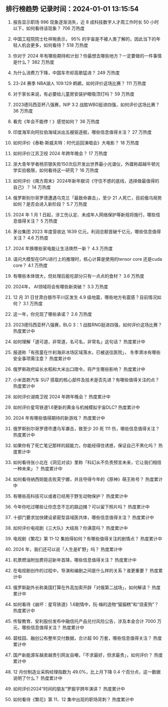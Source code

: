 
## 排行榜趋势 记录时间：2024-01-01 13:15:54
  
  1. 报告显示职场 996 现象逐渐消失，近 8 成科技数字人才周工作时长 50 小时以下，如何看待该现象？ 706 万热度
    
  2. 中国工程院院士杜祥琬表示， 95% 的宇宙是不被人类了解的，因此当下的年轻人机会更多，如何看待？ 518 万热度
    
  3. 你对于 2024 年有哪些期待和计划？你最想去哪些地方？一定要做的一件事情是什么？ 382 万热度
    
  4. 为什么消费力下降，中国车市却高歌猛进？ 249 万热度
    
  5. 23-24 赛季 NBA湖人 109:129 鹈鹕，如何评价这场比赛？ 111 万热度
    
  6. 对于家长来说，有必要给儿童房安装护眼吸顶灯吗？ 59 万热度
    
  7. 2023德玛西亚杯八强赛，NIP 3:2 战胜WBG挺进四强，如何评价这场比赛？ 36 万热度
    
  8. 看完《年会不能停！》感觉如何？ 36 万热度
    
  9. 印度海军向阿拉伯海域派出五艘驱逐舰，哪些信息值得关注？ 27 万热度
    
  10. 如何评价《泰勒·斯威夫特：时代巡回演唱会》大电影？ 18 万热度
    
  11. 如何评价江苏卫视 2024 年跨年晚会？ 17 万热度
    
  12. 浙大青年学者杨宗银失败150次后开发出世界最小光谱仪，外媒称超越牛顿光学实验极限，如何看待这一研究？ 16 万热度
    
  13. 如何评价《南方周末》2024年新年献词《守住不惑的底线，选择做最值得的自己》？ 14 万热度
    
  14. 俄罗斯别尔哥罗德遭遇乌克兰「最致命袭击」，至少 21 人死亡，目前俄乌局势如何？是否会进入新阶段？ 5.7 万热度
    
  15. 2024 年 1 月 1 日起，涉工伤认定、未成年人网络保护等新规将施行，哪些信息值得关注？ 5 万热度
    
  16. 茅台集团 2023 年度营收达 1639 亿元，利润总额首破千亿元，哪些信息值得关注？ 4.6 万热度
    
  17. 2024 年换哪些家电能让生活焕然一新？ 4.3 万热度
    
  18. 请问大模型在GPU进行上的推理时，核心计算是使用的tensor core 还是cuda core？ 4.1 万热度
    
  19. 有哪些本体很大，但处理后能吃部分只有一点点的食材？ 3.6 万热度
    
  20. 2024年， AI领域将会有哪些新突破？ 3.3 万热度
    
  21. 12 月 31 日甘肃白银市平川区发生 4.9 级地震，哪些地方有震感？目前情况如何？ 3.1 万热度
    
  22. 这一年，你兑现了哪些承诺？ 2.6 万热度
    
  23. 2023德玛西亚杯八强赛，BLG 3：1 战胜RNG挺进四强，如何评价这场比赛？ 热度累计中
    
  24. 如何理解「道可道，非常道，名可名，非常名」这句话？ 热度累计中
    
  25. 报道称「有孩童在什刹海非冰场区域落水，已被送往医院」， 冬季滑冰有哪些安全事项需注意？ 热度累计中
    
  26. 俄罗斯政府延长水稻和大米出口限令，将产生哪些影响？ 热度累计中
    
  27. 小米首款汽车 SU7 搭载的核心部件及技术是否先进？有哪些值得关注的点？ 热度累计中
    
  28. 如何评价湖南卫视 2024 年跨年晚会？ 热度累计中
    
  29. 如何评价星穹铁道1.6更新的黄金与机械模拟宇宙DLC? 热度累计中
    
  30. 2024 年有哪些值得期待的新游戏？ 热度累计中
    
  31. 俄罗斯别尔哥罗德市遭乌军袭击，致至少 20 死 111 伤，哪些信息值得关注？ 热度累计中
    
  32. 如果你有了死亡笔记那样的超能力，你能经得住诱惑，保证自己不黑化吗？ 热度累计中
    
  33. 如何看待张小北在《洞见对谈》里称「科幻从不负责预言未来，它让我们相信一种未来」？ 热度累计中
    
  34. 如何看待纳西妲能击败芙宁娜，并且夺得今年的《原神》萌王称号？ 热度累计中
    
  35. 有哪些高科技可以或者已经用于野生动物保护？ 热度累计中
    
  36. 今年你吃过哪些让你念念不忘的路边摊？可以留下照片吗？ 热度累计中
    
  37. 十部门要求加快建设紧密型县域医共体，哪些信息值得关注？ 热度累计中
    
  38. 如何评价电视剧《三大队》大结局？你满意吗？ 热度累计中
    
  39. 电视剧《繁花》第 11-12 集拍得如何？有哪些值得关注的剧情点？ 热度累计中
    
  40. 2024 年，我们还可以说「人生是旷野」吗？ 热度累计中
    
  41. 机票燃油附加费将迎新年首降，哪些信息值得关注？ 热度累计中
    
  42. 在电视剧创作的过程中，导演和编剧之间是什么样的关系？谁更重要？ 热度累计中
    
  43. 俄罗斯副外长称美国打算在外高加索开辟「对俄第二战场」，如何解读？ 热度累计中
    
  44. 如何看待《崩坏：星穹铁道》1.6剧情中，阮·梅的造物“猫猫糕”和“烧麦狗”？ 热度累计中
    
  45. 传智教育、安利股份发布中融信托产品兑付风险公告，涉及本金合计 7000 万元，哪些信息值得关注？ 热度累计中
    
  46. 碧桂园、融创公布整年交付数据，合计超 90 万套，哪些信息值得关注？ 热度累计中
    
  47. 国产新能源车越卖越贵引网友自嘲，「不求最好，但求最贵」，如何评价？ 热度累计中
    
  48. 12 月份制造业采购经理指数为 49.0%，比上月下降 0.4 个百分点，这一数据说明了什么？ 热度累计中
    
  49. 如何评价2024“时间的朋友”罗振宇跨年演讲？ 热度累计中
    
  50. 如何看待《繁花》第 11、12 集中出现的职场背刺？ 热度累计中
    